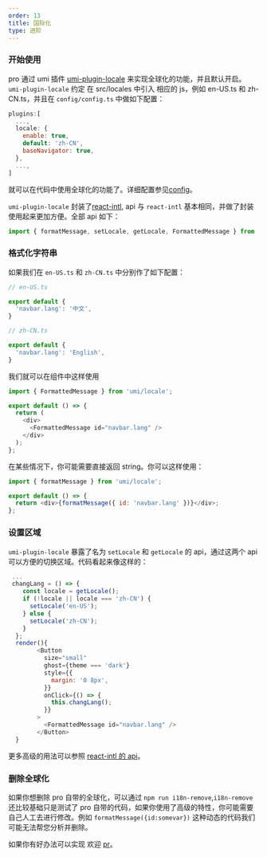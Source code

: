 ```yaml
---
order: 13
title: 国际化
type: 进阶
---
```


### 开始使用

pro 通过 umi 插件 [umi-plugin-locale](https://github.com/umijs/umi-plugin-locale) 来实现全球化的功能，并且默认开启。 `umi-plugin-locale` 约定 在 src/locales 中引入 相应的 js，例如 en-US.ts 和 zh-CN.ts，并且在 `config/config.ts` 中做如下配置：

```js
plugins:[
  ...,
  locale: {
    enable: true,
    default: 'zh-CN',
    baseNavigator: true,
  },
  ...,
]
```

就可以在代码中使用全球化的功能了。详细配置参见[config](https://github.com/umijs/umi-plugin-locale#usage)。

`umi-plugin-locale` 封装了[react-intl](https://github.com/yahoo/react-intl), api 与 `react-intl` 基本相同，并做了封装使用起来更加方便。全部 api 如下：

```js
import { formatMessage, setLocale, getLocale, FormattedMessage } from 'umi-plugin-react/locale';
```

### 格式化字符串

如果我们在 `en-US.ts` 和 `zh-CN.ts` 中分别作了如下配置：

```js
// en-US.ts

export default {
  'navbar.lang': '中文',
}

// zh-CN.ts

export default {
  'navbar.lang': 'English',
}

```

我们就可以在组件中这样使用

```js
import { FormattedMessage } from 'umi/locale';

export default () => {
  return (
    <div>
      <FormattedMessage id="navbar.lang" />
    </div>
  );
};
```

在某些情况下，你可能需要直接返回 string。你可以这样使用：

```js
import { formatMessage } from 'umi/locale';

export default () => {
  return <div>{formatMessage({ id: 'navbar.lang' })}</div>;
};
```

### 设置区域

`umi-plugin-locale` 暴露了名为 `setLocale` 和 `getLocale` 的 api，通过这两个 api 可以方便的切换区域。代码看起来像这样的：

```js
 ...
 changLang = () => {
    const locale = getLocale();
    if (!locale || locale === 'zh-CN') {
      setLocale('en-US');
    } else {
      setLocale('zh-CN');
    }
  };
  render(){
        <Button
          size="small"
          ghost={theme === 'dark'}
          style={{
            margin: '0 8px',
          }}
          onClick={() => {
            this.changLang();
          }}
        >
          <FormattedMessage id="navbar.lang" />
        </Button>
  }

```

更多高级的用法可以参照 [react-intl 的 api](https://github.com/yahoo/react-intl/wiki#getting-started)。

### 删除全球化

如果你想删除 pro 自带的全球化，可以通过 `npm run i18n-remove`,`i18n-remove`还比较基础只是测试了 pro 自带的代码，如果你使用了高级的特性，你可能需要自己人工去进行修改。例如 `formatMessage({id:somevar})` 这种动态的代码我们可能无法帮您分析并删除。

如果你有好办法可以实现 欢迎 [pr](https://github.com/ant-design/ant-design-pro-cli)。
